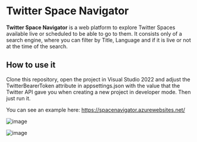 # Twitter Space Navigator

**Twitter Space Navigator** is a web platform to explore Twitter Spaces available live or scheduled to be able to go to them.
It consists only of a search engine, where you can filter by Title, Language and if it is live or not at the time of the search.

## How to use it

Clone this repository, open the project in Visual Studio 2022 and adjust the TwitterBearerToken attribute in appsettings.json with the value that the Twitter API gave you when creating a new project in developer mode.
Then just run it.

You can see an example here: https://spacenavigator.azurewebsites.net/

![image](https://user-images.githubusercontent.com/7274106/184948133-41d8b472-5767-4cad-87f8-0b3dc04a8bb3.png)

![image](https://user-images.githubusercontent.com/7274106/184948187-165155fb-d8a3-4a7e-b1f5-1d6e3c65a435.png)
